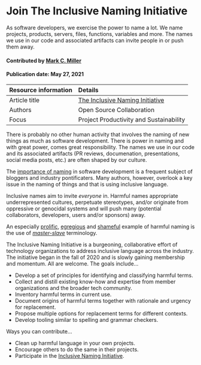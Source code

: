 # Join The Inclusive Naming Initiative
<!--deck text start-->
As software developers, we exercise the power to name a lot. We name projects, products, servers, files, functions, variables and more. The names we use in our code and associated artifacts can invite people in or push them away.
<!--deck text end-->

#### Contributed by [Mark C. Miller](https://github.com/markcmiller86 "Mark C. Miller GitHub Profile")
#### Publication date: May 27, 2021

Resource information | Details
:--- | :--- 
Article title  | [The Inclusive Naming Initiative](https://inclusivenaming.org)
Authors | Open Source Collaboration
Focus | Project Productivity and Sustainability

There is probably no other human activity that involves the naming of new things as much as software development.
There is power in naming and with great power, comes great responsibility.
The names we use in our code and its associated artifacts (PR reviews, documenation, presentations, social media posts, etc.) are often shaped by our culture.

The [importance of naming](https://carlalexander.ca/importance-naming-programming/) in software development is a frequent subject of bloggers and industry pontificaters.
Many authors, however, overlook a key issue in the naming of things and that is using inclusive language.

Inclusive names aim to invite *everyone* in.
Harmful names appropriate underrepresented cultures, perpetuate stereotypes, and/or originate from oppressive or genocidal systems and will push many (potential collaborators, developers, users and/or sponsors) away.

An especially [prolific](https://github.com/search?q=master+slave&type=code), [egregious](https://www.wired.com/story/tech-confronts-use-labels-master-slave/) and [shameful](https://www.washingtonpost.com/opinions/2020/06/12/tech-industry-has-an-ugly-master-slave-problem/) example of harmful naming is the use of [*master-slave*](https://en.wikipedia.org/wiki/Master/slave_(technology)) terminology.

The Inclusive Naming Initiative is a burgeoning, collaborative effort of technology organizations to address inclusive language across the industry.
The initiative began in the fall of 2020 and is slowly gaining membership and momentum.
All are welcome.
The goals include...

* Develop a set of principles for identifying and classifying harmful terms.
* Collect and distill existing know-how and expertise from member organizations and the broader tech community.
* Inventory harmful terms in current use.
* Document origins of harmful terms together with rationale and urgency for replacement.
* Propose multiple options for replacement terms for different contexts.
* Develop tooling similar to spelling and grammar checkers.

Ways you can contribute...

* Clean up harmful language in your own projects. 
* Encourage others to do the same in their projects. 
* Participate in the [Inclusive Naming Initiative](https://inclusivenaming.org/participate/).
